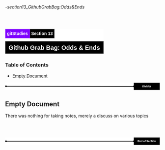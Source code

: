 ###### -section13_GithubGrabBag:Odds&Ends

<br>

<!-- Section Header -->

![section13Header](./src/doc/section13Header.png 'Section 13 Header')

<!-- Table of Contents -->

### Table of Contents

+ [Empty Document](#empty-document)

![divider](./src/doc/divider.png 'Divider')

<!-- Start of Document -->

## **Empty Document**

There was nothing for taking notes, merely a discuss on various topics

<br>
<br>

<!-- End of Document -->

![endDivider](./src/doc/endDivider.png 'End of Document')